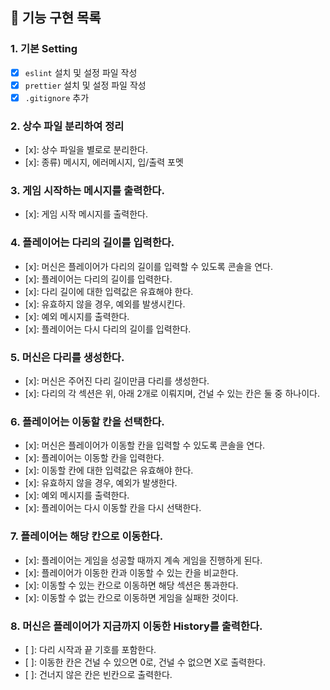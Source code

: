## 📌 기능 구현 목록

### 1. 기본 Setting

- [x] `eslint` 설치 및 설정 파일 작성
- [x] `prettier` 설치 및 설정 파일 작성
- [x] `.gitignore` 추가

### 2. 상수 파일 분리하여 정리

- [x]: 상수 파일을 별로로 분리한다.
- [x]: 종류) 메시지, 에러메시지, 입/출력 포멧

### 3. 게임 시작하는 메시지를 출력한다.

- [x]: 게임 시작 메시지를 출력한다.

### 4. 플레이어는 다리의 길이를 입력한다.

- [x]: 머신은 플레이어가 다리의 길이를 입력할 수 있도록 콘솔을 연다.
- [x]: 플레이어는 다리의 길이를 입력한다.
- [x]: 다리 길이에 대한 입력값은 유효해야 한다.
- [x]: 유효하지 않을 경우, 예외를 발생시킨다.
- [x]: 예외 메시지를 출력한다.
- [x]: 플레이어는 다시 다리의 길이를 입력한다.

### 5. 머신은 다리를 생성한다.

- [x]: 머신은 주어진 다리 길이만큼 다리를 생성한다.
- [x]: 다리의 각 섹션은 위, 아래 2개로 이뤄지며, 건널 수 있는
  칸은 둘 중 하나이다.

### 6. 플레이어는 이동할 칸을 선택한다.

- [x]: 머신은 플레이어가 이동할 칸을 입력할 수 있도록 콘솔을 연다.
- [x]: 플레이어는 이동할 칸을 입력한다.
- [x]: 이동할 칸에 대한 입력값은 유효해야 한다.
- [x]: 유효하지 않을 경우, 예외가 발생한다.
- [x]: 예외 메시지를 출력한다.
- [x]: 플레이어는 다시 이동할 칸을 다시 선택한다.

### 7. 플레이어는 해당 칸으로 이동한다.

- [x]: 플레이어는 게임을 성공할 때까지 계속 게임을 진행하게 된다.
- [x]: 플레이어가 이동한 칸과 이동할 수 있는 칸을 비교한다.
- [x]: 이동할 수 있는 칸으로 이동하면 해당 섹션은 통과한다.
- [x]: 이동할 수 없는 칸으로 이동하면 게임을 실패한 것이다.

### 8. 머신은 플레이어가 지금까지 이동한 History를 출력한다.

- [ ]: 다리 시작과 끝 기호를 포함한다.
- [ ]: 이동한 칸은 건널 수 있으면 0로, 건널 수 없으면 X로 출력한다.
- [ ]: 건너지 않은 칸은 빈칸으로 출력한다.
